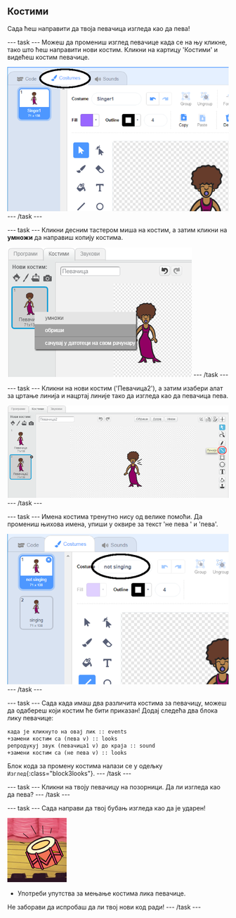 ## Костими

Сада ћеш направити да твоја певачица изгледа као да пева!

\--- task \--- Можеш да промениш изглед певачице када се на њу кликне, тако што ћеш направити нови костим. Кликни на картицу 'Костими' и видећеш костим певачице.

![снимак екрана](images/band-singer-costume-annotated.png) \--- /task \---

\--- task \--- Кликни десним тастером миша на костим, а затим кликни на **умножи** да направиш копију костима.

![снимак екрана](images/band-singer-duplicate.png) \--- /task \---

\--- task \--- Кликни на нови костим ('Певачица2'), а затим изабери алат за цртање линија и нацртај линије тако да изгледа као да певачица пева.

![снимак екрана](images/band-singer-click.png) \--- /task \---

\--- task \--- Имена костима тренутно нису од велике помоћи. Да промениш њихова имена, упиши у оквире за текст 'не пева ' и 'пева'.

![снимак екрана](images/band-singer-name-annotated.png) \--- /task \---

\--- task \--- Сада када имаш два различита костима за певачицу, можеш да одабереш који костим ће бити приказан! Додај следећа два блока лику певачице:

```blocks3
када је кликнуто на овај лик :: events
+замени костим са (пева v) :: looks
репродукуј звук (певачица1 v) до краја :: sound
+замени костим са (не пева v) :: looks
```

Блок кода за промену костима налази се у одељку `Изглед`{:class="block3looks"}. \--- /task \---

\--- task \--- Кликни на твоју певачицу на позорници. Да ли изгледа као да пева? \--- /task \---

\--- task \--- Сада направи да твој бубањ изгледа као да је ударен!

![снимак екрана](images/band-drum-final.png)

- Употреби упутства за мењање костима лика певачице.

Не заборави да испробаш да ли твој нови код ради! \--- /task \---